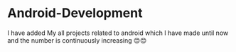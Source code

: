 # Android-Development
I have added My all projects related to android which I have made until now and the number is continuously increasing 😊😊
